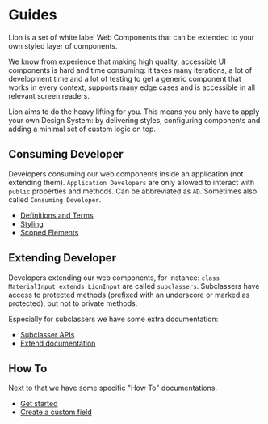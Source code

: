 # Guides

Lion is a set of white label Web Components that can be extended to your own styled layer of components.

We know from experience that making high quality, accessible UI components is hard and time consuming: it takes many iterations, a lot of development time and a lot of testing to get a generic component that works in every context, supports many edge cases and is accessible in all relevant screen readers.

Lion aims to do the heavy lifting for you. This means you only have to apply your own Design System: by delivering styles, configuring components and adding a minimal set of custom logic on top.

## Consuming Developer

Developers consuming our web components inside an application (not extending them).
`Application Developers` are only allowed to interact with `public` properties and methods.
Can be abbreviated as `AD`. Sometimes also called `Consuming Developer`.

- [Definitions and Terms](./principles/definitions-and-terms.md)
- [Styling](./principles/styling.md)
- [Scoped Elements](./principles/scoped-elements.md)

## Extending Developer

Developers extending our web components, for instance: `class MaterialInput extends LionInput` are called `subclassers`. Subclassers have access to protected methods (prefixed with an underscore or marked as protected), but not to private methods.

Especially for subclassers we have some extra documentation:

- [Subclasser APIs](./principles/subclasser-apis.md)
- [Extend documentation](../blog/extending-documentation/)

## How To

Next to that we have some specific "How To" documentations.

- [Get started](./how-to/get-started.md)
- [Create a custom field](./how-to/create-a-custom-field.md)
